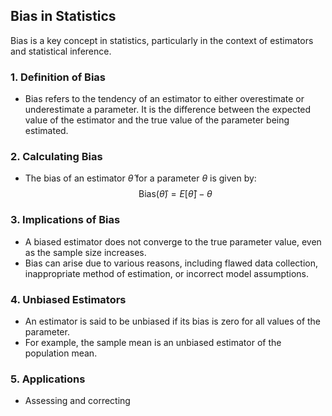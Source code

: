 ## Bias in Statistics

Bias is a key concept in statistics, particularly in the context of estimators and statistical inference.

### 1. **Definition of Bias**
- Bias refers to the tendency of an estimator to either overestimate or underestimate a parameter. It is the difference between the expected value of the estimator and the true value of the parameter being estimated.

### 2. **Calculating Bias**
- The bias of an estimator $\hat{\theta}$ for a parameter $\theta$ is given by:
  $$ \text{Bias}(\hat{\theta}) = E[\hat{\theta}] - \theta $$

### 3. **Implications of Bias**
- A biased estimator does not converge to the true parameter value, even as the sample size increases.
- Bias can arise due to various reasons, including flawed data collection, inappropriate method of estimation, or incorrect model assumptions.

### 4. **Unbiased Estimators**
- An estimator is said to be unbiased if its bias is zero for all values of the parameter.
- For example, the sample mean is an unbiased estimator of the population mean.

### 5. **Applications**
- Assessing and correcting
